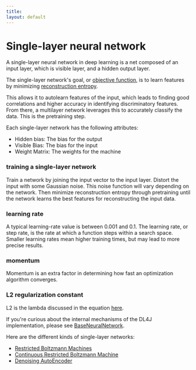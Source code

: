 ```yaml
---
title: 
layout: default
---
```


# Single-layer neural network

A single-layer neural network in deep learning is a net composed of an input layer, which is  visible layer, and a hidden output layer. 

The single-layer network's goal, or [objective function](../glossary.html#objectivefunction), is to learn features by minimizing [reconstruction entropy](../glossary.html#reconstructionentropy).

This allows it to autolearn features of the input, which leads to finding good correlations and higher accuracy in identifying discriminatory features. From there, a multilayer network leverages this to accurately classify the data. This is the pretraining step.

Each single-layer network has the following attributes:

* Hidden bias: The bias for the output
* Visible Bias: The bias for the input
* Weight Matrix: The weights for the machine 

### training a single-layer network

Train a network by joining the input vector to the input layer. Distort the input with some Gaussian noise. This noise function will vary depending on the network. Then minimize reconstruction entropy through pretraining until the network learns the best features for reconstructing the input data.

### learning rate

A typical learning-rate value is between 0.001 and 0.1. The learning rate, or step rate, is the rate at which a function steps within a search space. Smaller learning rates mean higher training times, but may lead to more precise results.

### momentum

Momentum is an extra factor in determining how fast an optimization algorithm converges.

### L2 regularization constant

L2 is the lambda discussed in the equation [here](http://ufldl.stanford.edu/wiki/index.php/Backpropagation_Algorithm).

If you're curious about the internal mechanisms of the DL4J implementation, please see [BaseNeuralNetwork](../doc/org/deeplearning4j/nn/BaseNeuralNetwork.html).

Here are the different kinds of single-layer networks:

* [Restricted Boltzmann Machines](../restrictedboltzmannmachine.html)
* [Continuous Restricted Boltzmann Machine](../continuousrestrictedboltzmannmachine.html)
* [Denoising AutoEncoder](../denoisingautoencoder.html)
